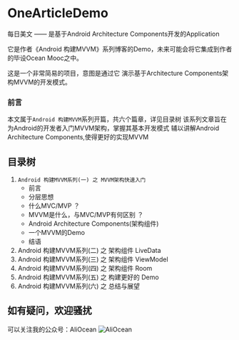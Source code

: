 # OneArticleDemo
每日美文 —— 是基于Android Architecture Components开发的Application

它是作者《Android 构建MVVM》系列博客的Demo，未来可能会将它集成到作者的毕设Ocean Mooc之中。

这是一个非常简易的项目，意图是通过它 演示基于Architecture Components架构MVVM的开发模式。

### 前言
本文属于`Android 构建MVVM`系列开篇，共六个篇章，详见目录树
该系列文章旨在为Android的开发者入门MVVM架构，掌握其基本开发模式
辅以讲解Android Architecture Components,使得更好的实现MVVM

## 目录树
1. `Android 构建MVVM系列(一) 之 MVVM架构快速入门`
    - 前言
    - 分层思想
    - 什么MVC/MVP ？
    - MVVM是什么，与MVC/MVP有何区别 ？
    - Android Architecture Components(架构组件)
    - 一个MVVM的Demo
    - 结语
2. Android 构建MVVM系列(二) 之 架构组件 LiveData
3. Android 构建MVVM系列(三) 之 架构组件 ViewModel
4. Android 构建MVVM系列(四) 之 架构组件 Room
5. Android 构建MVVM系列(五) 之 构建更好的 Demo
6. Android 构建MVVM系列(六) 之 总结与展望

## 如有疑问，欢迎骚扰
可以关注我的公众号：AliOcean
![AliOcean](https://mmbiz.qpic.cn/mmbiz_jpg/14z472NOJo81VwnkLLwMZ2YSbfiaM4oaNcn1RQjJEIv6XPem6ASCgWic1nVqJ5hWvsMYfAh8ianpqV1ftiajtuNzcw/0?wx_fmt=jpeg)

